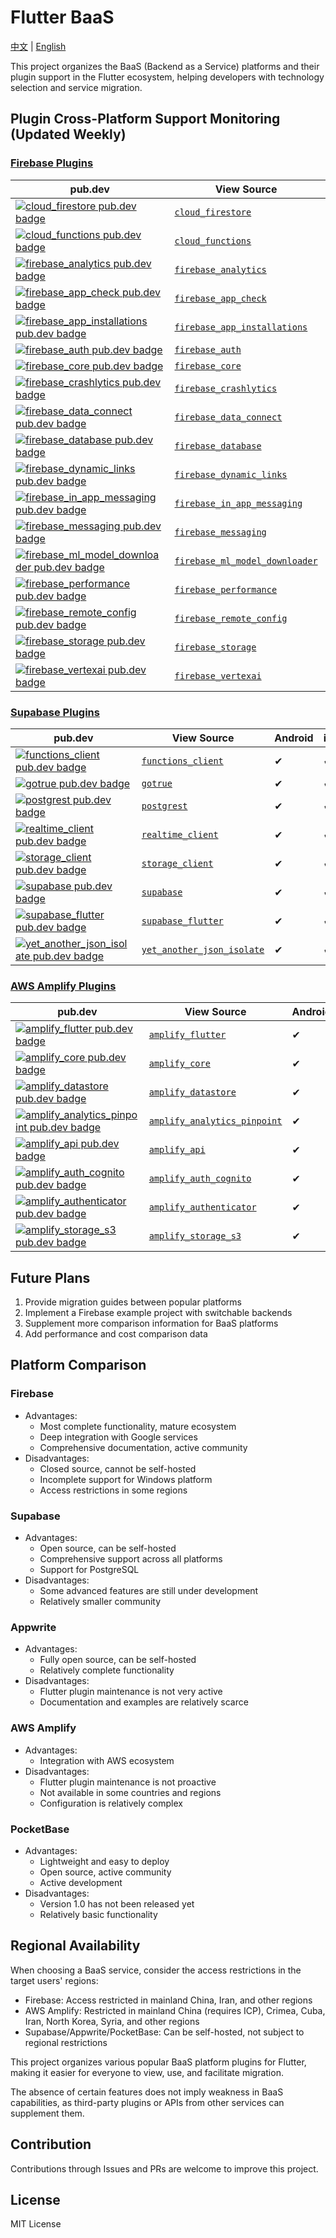# Flutter BaaS

[中文](README_CN.md) | [English](README.md)

This project organizes the BaaS (Backend as a Service) platforms and their plugin support in the Flutter ecosystem, helping developers with technology selection and service migration.

## Plugin Cross-Platform Support Monitoring (Updated Weekly)

### [Firebase Plugins](https://firebase.google.com/docs/flutter)

| pub.dev | View Source | Android | iOS | Web | MacOS | Windows | Linux |
| ------- | ----------- | ------- | --- | --- | ----- | ------- | ----- |
| [![cloud_firestore pub.dev badge](https://img.shields.io/pub/v/cloud_firestore.svg)](https://pub.dev/packages/cloud_firestore) | [`cloud_firestore`](https://github.com/firebase/flutterfire/tree/main/packages/cloud_firestore) | ✔ | ✔ | ✔ | ✔ | ✔ | N/A |
| [![cloud_functions pub.dev badge](https://img.shields.io/pub/v/cloud_functions.svg)](https://pub.dev/packages/cloud_functions) | [`cloud_functions`](https://github.com/firebase/flutterfire/tree/main/packages/cloud_functions) | ✔ | ✔ | ✔ | ✔ | N/A | N/A |
| [![firebase_analytics pub.dev badge](https://img.shields.io/pub/v/firebase_analytics.svg)](https://pub.dev/packages/firebase_analytics) | [`firebase_analytics`](https://github.com/firebase/flutterfire/tree/main/packages/firebase_analytics) | ✔ | ✔ | ✔ | ✔ | N/A | N/A |
| [![firebase_app_check pub.dev badge](https://img.shields.io/pub/v/firebase_app_check.svg)](https://pub.dev/packages/firebase_app_check) | [`firebase_app_check`](https://github.com/firebase/flutterfire/tree/main/packages/firebase_app_check) | ✔ | ✔ | ✔ | ✔ | N/A | N/A |
| [![firebase_app_installations pub.dev badge](https://img.shields.io/pub/v/firebase_app_installations.svg)](https://pub.dev/packages/firebase_app_installations) | [`firebase_app_installations`](https://github.com/firebase/flutterfire/tree/main/packages/firebase_app_installations) | ✔ | ✔ | N/A | ✔ | N/A | N/A |
| [![firebase_auth pub.dev badge](https://img.shields.io/pub/v/firebase_auth.svg)](https://pub.dev/packages/firebase_auth) | [`firebase_auth`](https://github.com/firebase/flutterfire/tree/main/packages/firebase_auth) | ✔ | ✔ | ✔ | ✔ | ✔ | N/A |
| [![firebase_core pub.dev badge](https://img.shields.io/pub/v/firebase_core.svg)](https://pub.dev/packages/firebase_core) | [`firebase_core`](https://github.com/firebase/flutterfire/tree/main/packages/firebase_core) | ✔ | ✔ | ✔ | ✔ | ✔ | N/A |
| [![firebase_crashlytics pub.dev badge](https://img.shields.io/pub/v/firebase_crashlytics.svg)](https://pub.dev/packages/firebase_crashlytics) | [`firebase_crashlytics`](https://github.com/firebase/flutterfire/tree/main/packages/firebase_crashlytics) | ✔ | ✔ | N/A | ✔ | N/A | N/A |
| [![firebase_data_connect pub.dev badge](https://img.shields.io/pub/v/firebase_data_connect.svg)](https://pub.dev/packages/firebase_data_connect) | [`firebase_data_connect`](https://github.com/firebase/flutterfire/tree/main/packages/firebase_data_connect) | ✔ | ✔ | ✔ | ✔ | ✔ | ✔ |
| [![firebase_database pub.dev badge](https://img.shields.io/pub/v/firebase_database.svg)](https://pub.dev/packages/firebase_database) | [`firebase_database`](https://github.com/firebase/flutterfire/tree/main/packages/firebase_database) | ✔ | ✔ | ✔ | ✔ | N/A | N/A |
| [![firebase_dynamic_links pub.dev badge](https://img.shields.io/pub/v/firebase_dynamic_links.svg)](https://pub.dev/packages/firebase_dynamic_links) | [`firebase_dynamic_links`](https://github.com/firebase/flutterfire/tree/main/packages/firebase_dynamic_links) | ✔ | ✔ | N/A | N/A | N/A | N/A |
| [![firebase_in_app_messaging pub.dev badge](https://img.shields.io/pub/v/firebase_in_app_messaging.svg)](https://pub.dev/packages/firebase_in_app_messaging) | [`firebase_in_app_messaging`](https://github.com/firebase/flutterfire/tree/main/packages/firebase_in_app_messaging) | ✔ | ✔ | N/A | N/A | N/A | N/A |
| [![firebase_messaging pub.dev badge](https://img.shields.io/pub/v/firebase_messaging.svg)](https://pub.dev/packages/firebase_messaging) | [`firebase_messaging`](https://github.com/firebase/flutterfire/tree/main/packages/firebase_messaging) | ✔ | ✔ | ✔ | ✔ | N/A | N/A |
| [![firebase_ml_model_downloader pub.dev badge](https://img.shields.io/pub/v/firebase_ml_model_downloader.svg)](https://pub.dev/packages/firebase_ml_model_downloader) | [`firebase_ml_model_downloader`](https://github.com/firebase/flutterfire/tree/main/packages/firebase_ml_model_downloader) | ✔ | ✔ | N/A | ✔ | N/A | N/A |
| [![firebase_performance pub.dev badge](https://img.shields.io/pub/v/firebase_performance.svg)](https://pub.dev/packages/firebase_performance) | [`firebase_performance`](https://github.com/firebase/flutterfire/tree/main/packages/firebase_performance) | ✔ | ✔ | ✔ | N/A | N/A | N/A |
| [![firebase_remote_config pub.dev badge](https://img.shields.io/pub/v/firebase_remote_config.svg)](https://pub.dev/packages/firebase_remote_config) | [`firebase_remote_config`](https://github.com/firebase/flutterfire/tree/main/packages/firebase_remote_config) | ✔ | ✔ | ✔ | ✔ | N/A | N/A |
| [![firebase_storage pub.dev badge](https://img.shields.io/pub/v/firebase_storage.svg)](https://pub.dev/packages/firebase_storage) | [`firebase_storage`](https://github.com/firebase/flutterfire/tree/main/packages/firebase_storage) | ✔ | ✔ | ✔ | ✔ | ✔ | N/A |
| [![firebase_vertexai pub.dev badge](https://img.shields.io/pub/v/firebase_vertexai.svg)](https://pub.dev/packages/firebase_vertexai) | [`firebase_vertexai`](https://github.com/firebase/flutterfire/tree/main/packages/firebase_vertexai) | ✔ | ✔ | ✔ | ✔ | ✔ | ✔ |

### [Supabase Plugins](https://supabase.com/docs/reference/dart/start)

| pub.dev | View Source | Android | iOS | Web | MacOS | Windows | Linux |
| ------- | ----------- | ------- | --- | --- | ----- | ------- | ----- |
| [![functions_client pub.dev badge](https://img.shields.io/pub/v/functions_client.svg)](https://pub.dev/packages/functions_client) | [`functions_client`](https://github.com/supabase/supabase-flutter/tree/main/packages/functions_client) | ✔ | ✔ | ✔ | ✔ | ✔ | ✔ |
| [![gotrue pub.dev badge](https://img.shields.io/pub/v/gotrue.svg)](https://pub.dev/packages/gotrue) | [`gotrue`](https://github.com/supabase/supabase-flutter/tree/main/packages/gotrue) | ✔ | ✔ | ✔ | ✔ | ✔ | ✔ |
| [![postgrest pub.dev badge](https://img.shields.io/pub/v/postgrest.svg)](https://pub.dev/packages/postgrest) | [`postgrest`](https://github.com/supabase/supabase-flutter/tree/main/packages/postgrest) | ✔ | ✔ | ✔ | ✔ | ✔ | ✔ |
| [![realtime_client pub.dev badge](https://img.shields.io/pub/v/realtime_client.svg)](https://pub.dev/packages/realtime_client) | [`realtime_client`](https://github.com/supabase/supabase-flutter/tree/main/packages/realtime_client) | ✔ | ✔ | ✔ | ✔ | ✔ | ✔ |
| [![storage_client pub.dev badge](https://img.shields.io/pub/v/storage_client.svg)](https://pub.dev/packages/storage_client) | [`storage_client`](https://github.com/supabase/supabase-flutter/tree/main/packages/storage_client) | ✔ | ✔ | ✔ | ✔ | ✔ | ✔ |
| [![supabase pub.dev badge](https://img.shields.io/pub/v/supabase.svg)](https://pub.dev/packages/supabase) | [`supabase`](https://github.com/supabase/supabase-flutter/tree/main/packages/supabase) | ✔ | ✔ | ✔ | ✔ | ✔ | ✔ |
| [![supabase_flutter pub.dev badge](https://img.shields.io/pub/v/supabase_flutter.svg)](https://pub.dev/packages/supabase_flutter) | [`supabase_flutter`](https://github.com/supabase/supabase-flutter/tree/main/packages/supabase_flutter) | ✔ | ✔ | ✔ | ✔ | ✔ | ✔ |
| [![yet_another_json_isolate pub.dev badge](https://img.shields.io/pub/v/yet_another_json_isolate.svg)](https://pub.dev/packages/yet_another_json_isolate) | [`yet_another_json_isolate`](https://github.com/supabase/supabase-flutter/tree/main/packages/yet_another_json_isolate) | ✔ | ✔ | ✔ | ✔ | ✔ | ✔ |

### [AWS Amplify Plugins](https://docs.amplify.aws/flutter)

| pub.dev | View Source | Android | iOS | Web | MacOS | Windows | Linux |
| ------- | ----------- | ------- | --- | --- | ----- | ------- | ----- |
| [![amplify_flutter pub.dev badge](https://img.shields.io/pub/v/amplify_flutter.svg)](https://pub.dev/packages/amplify_flutter) | [`amplify_flutter`](https://github.com/aws-amplify/amplify-flutter/tree/main/packages/amplify_flutter) | ✔ | ✔ | ✔ | ✔ | ✔ | ✔ |
| [![amplify_core pub.dev badge](https://img.shields.io/pub/v/amplify_core.svg)](https://pub.dev/packages/amplify_core) | [`amplify_core`](https://github.com/aws-amplify/amplify-flutter/tree/main/packages/amplify_core) | ✔ | ✔ | ✔ | ✔ | ✔ | ✔ |
| [![amplify_datastore pub.dev badge](https://img.shields.io/pub/v/amplify_datastore.svg)](https://pub.dev/packages/amplify_datastore) | [`amplify_datastore`](https://github.com/aws-amplify/amplify-flutter/tree/main/packages/amplify_datastore) | ✔ | ✔ | N/A | N/A | N/A | N/A |
| [![amplify_analytics_pinpoint pub.dev badge](https://img.shields.io/pub/v/amplify_analytics_pinpoint.svg)](https://pub.dev/packages/amplify_analytics_pinpoint) | [`amplify_analytics_pinpoint`](https://github.com/aws-amplify/amplify-flutter/tree/main/packages/amplify_analytics_pinpoint) | ✔ | N/A | N/A | N/A | N/A | N/A |
| [![amplify_api pub.dev badge](https://img.shields.io/pub/v/amplify_api.svg)](https://pub.dev/packages/amplify_api) | [`amplify_api`](https://github.com/aws-amplify/amplify-flutter/tree/main/packages/amplify_api) | ✔ | ✔ | ✔ | ✔ | ✔ | ✔ |
| [![amplify_auth_cognito pub.dev badge](https://img.shields.io/pub/v/amplify_auth_cognito.svg)](https://pub.dev/packages/amplify_auth_cognito) | [`amplify_auth_cognito`](https://github.com/aws-amplify/amplify-flutter/tree/main/packages/amplify_auth_cognito) | ✔ | ✔ | N/A | ✔ | N/A | N/A |
| [![amplify_authenticator pub.dev badge](https://img.shields.io/pub/v/amplify_authenticator.svg)](https://pub.dev/packages/amplify_authenticator) | [`amplify_authenticator`](https://github.com/aws-amplify/amplify-flutter/tree/main/packages/amplify_authenticator) | ✔ | ✔ | ✔ | ✔ | ✔ | ✔ |
| [![amplify_storage_s3 pub.dev badge](https://img.shields.io/pub/v/amplify_storage_s3.svg)](https://pub.dev/packages/amplify_storage_s3) | [`amplify_storage_s3`](https://github.com/aws-amplify/amplify-flutter/tree/main/packages/amplify_storage_s3) | ✔ | ✔ | ✔ | ✔ | ✔ | ✔ |

## Future Plans

1. Provide migration guides between popular platforms
2. Implement a Firebase example project with switchable backends
3. Supplement more comparison information for BaaS platforms
4. Add performance and cost comparison data

## Platform Comparison

### Firebase
- Advantages:
  - Most complete functionality, mature ecosystem
  - Deep integration with Google services
  - Comprehensive documentation, active community
- Disadvantages:
  - Closed source, cannot be self-hosted
  - Incomplete support for Windows platform
  - Access restrictions in some regions

### Supabase
- Advantages:
  - Open source, can be self-hosted
  - Comprehensive support across all platforms
  - Support for PostgreSQL
- Disadvantages:
  - Some advanced features are still under development
  - Relatively smaller community

### Appwrite
- Advantages:
  - Fully open source, can be self-hosted
  - Relatively complete functionality
- Disadvantages:
  - Flutter plugin maintenance is not very active
  - Documentation and examples are relatively scarce

### AWS Amplify
- Advantages:
  - Integration with AWS ecosystem
- Disadvantages:
  - Flutter plugin maintenance is not proactive
  - Not available in some countries and regions
  - Configuration is relatively complex

### PocketBase
- Advantages:
  - Lightweight and easy to deploy
  - Open source, active community
  - Active development
- Disadvantages:
  - Version 1.0 has not been released yet
  - Relatively basic functionality

## Regional Availability

When choosing a BaaS service, consider the access restrictions in the target users' regions:

- Firebase: Access restricted in mainland China, Iran, and other regions
- AWS Amplify: Restricted in mainland China (requires ICP), Crimea, Cuba, Iran, North Korea, Syria, and other regions
- Supabase/Appwrite/PocketBase: Can be self-hosted, not subject to regional restrictions

This project organizes various popular BaaS platform plugins for Flutter, making it easier for everyone to view, use, and facilitate migration.

The absence of certain features does not imply weakness in BaaS capabilities, as third-party plugins or APIs from other services can supplement them.


## Contribution

Contributions through Issues and PRs are welcome to improve this project.

## License

MIT License
